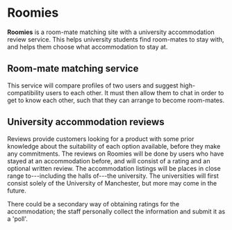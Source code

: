 # Roomies
**Roomies** is a room-mate matching site with a university accommodation review service. This helps university students find room-mates to stay with, and helps them choose what accommodation to stay at.

## Room-mate matching service
This service will compare profiles of two users and suggest high-compatibility users to each other. It must then allow them to chat in order to get to know each other, such that they can arrange to become room-mates.

## University accommodation reviews
Reviews provide customers looking for a product with some prior knowledge about the suitability of each option available, before they make any commitments. The reviews on Roomies will be done by users who have stayed at an accommodation before, and will consist of a rating and an optional written review. The accommodation listings will be places in close range to---including the halls of---the university. The universities will first consist solely of the University of Manchester, but more may come in the future.

There could be a secondary way of obtaining ratings for the accommodation; the staff personally collect the information and submit it as a 'poll'.